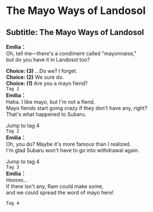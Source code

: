 # The Mayo Ways of Landosol

  
## Subtitle: The Mayo Ways of Landosol
  
**Emilia：**  
Oh, tell me—there's a condiment called \"mayonnaise,\"  
but do you have it in Landosol too?  
  
**Choice: (3)**  ...Do we? I forget.  
**Choice: (2)**  We sure do.  
**Choice: (1)**  Are you a mayo fiend?  
`Tag 1`  
**Emilia：**  
Haha. I like mayo, but I'm not a fiend.  
Mayo fiends start going crazy if they don't have any, right?  
That's what happened to Subaru.  
  
Jump to tag 4  
`Tag 2`  
**Emilia：**  
Oh, you do? Maybe it's more famous than I realized.  
I'm glad Subaru won't have to go into withdrawal again.  
  
Jump to tag 4  
`Tag 3`  
**Emilia：**  
Hmmm...  
 If there isn't any, Ram could make some,  
and we could spread the word of mayo here!  
  
`Tag 4`  
